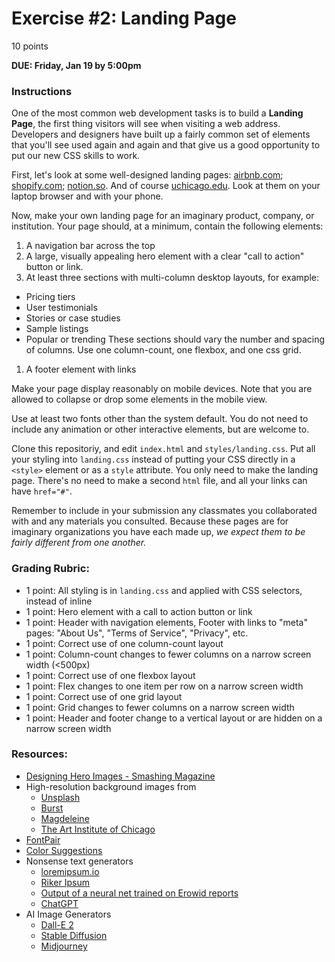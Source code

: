 # Exercise #2: Landing Page

10 points

**DUE: Friday, Jan 19 by 5:00pm**

### Instructions

One of the most common web development tasks is to build a **Landing Page**, the
first thing visitors will see when visiting a web address. Developers and
designers have built up a fairly common set of elements that you'll see used
again and again and that give us a good opportunity to put our new CSS skills
to work.

First, let's look at some well-designed landing pages: [airbnb.com](airbnb.com);
[shopify.com](shopify.com); [notion.so](notion.so). And of course
[uchicago.edu](uchicago.edu). Look at them on your laptop browser and with your
phone.

Now, make your own landing page for an imaginary product, company, or
institution. Your page should, at a minimum, contain the following elements:
1. A navigation bar across the top
1. A large, visually appealing hero element with a clear "call to action"
  button or link.
1. At least three sections with multi-column desktop layouts, for example:
  - Pricing tiers
  - User testimonials
  - Stories or case studies
  - Sample listings
  - Popular or trending
  These sections should vary the number and spacing of columns. Use one
  column-count, one flexbox, and one css grid.
1. A footer element with links

Make your page display reasonably on mobile devices. Note that you are allowed
to collapse or drop some elements in the mobile view.

Use at least two fonts other than the system default. You do not need to include
any animation or other interactive elements, but are welcome to.

Clone this repositoriy, and edit `index.html` and `styles/landing.css`.
Put all your styling into `landing.css` instead of putting your CSS directly
in a `<style>` element or as a `style` attribute. You only need to make the
landing page. There's no need to make a second `html` file, and all your links
can have `href="#"`.

Remember to include in your submission any classmates you collaborated with and
any materials you consulted. Because these pages are for imaginary organizations
you have each made up, *we expect them to be fairly different from one another.*

### Grading Rubric:
  * 1 point: All styling is in `landing.css` and applied with CSS selectors, 
    instead of inline
  * 1 point: Hero element with a call to action button or link
  * 1 point: Header with navigation elements, Footer with links to "meta" pages: 
    "About Us", "Terms of Service", "Privacy", etc. 
  * 1 point: Correct use of one column-count layout
  * 1 point: Column-count changes to fewer columns on a narrow screen width 
    (<500px)
  * 1 point: Correct use of one flexbox layout
  * 1 point: Flex changes to one item per row on a narrow screen width
  * 1 point: Correct use of one grid layout
  * 1 point: Grid changes to fewer columns on a narrow screen width
  * 1 point: Header and footer change to a vertical layout or are hidden on a 
    narrow screen width

### Resources:
- [Designing Hero Images - Smashing Magazine](https://www.smashingmagazine.com/2017/06/designing-hero-images/)
- High-resolution background images from
  - [Unsplash](https://unsplash.com/backgrounds/apps/website)
  - [Burst](https://burst.shopify.com/)
  - [Magdeleine](https://magdeleine.co/)
  - [The Art Institute of Chicago](https://www.artic.edu/collection)
- [FontPair](https://fontpair.co/)
- [Color Suggestions](https://flatuicolors.com/)
- Nonsense text generators
  - [loremipsum.io](https://loremipsum.io/)
  - [Riker Ipsum](http://rikeripsum.com/)
  - [Output of a neural net trained on Erowid reports](https://github.com/gtdlk20/NN_final/tree/master/generated_texts)
  - [ChatGPT](https://openai.com/blog/chatgpt/)
- AI Image Generators
  - [Dall-E 2](https://openai.com/dall-e-2/)
  - [Stable Diffusion](https://stablediffusionweb.com/)
  - [Midjourney](https://midjourney.com/)
